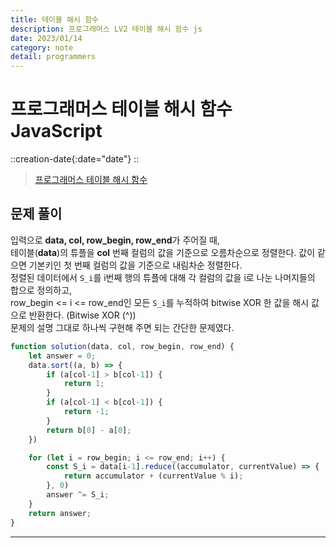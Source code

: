 ```yaml
---
title: 테이블 해시 함수
description: 프로그래머스 LV2 테이블 해시 함수 js
date: 2023/01/14
category: note
detail: programmers
---
```


# 프로그래머스 테이블 해시 함수 JavaScript
::creation-date{:date="date"}
::

> <a href="https://school.programmers.co.kr/learn/courses/30/lessons/147354" target="_blank" class="font-bold">프로그래머스 테이블 해시 함수</a>

## 문제 풀이
입력으로 **data, col, row_begin, row_end**가 주어질 때,  
테이블(**data**)의 튜플을 **col** 번째 컬럼의 값을 기준으로 오름차순으로 정렬한다. 값이 같으면 기본키인 첫 번째 컬럼의 값을 기준으로 내림차순 정렬한다.    
정렬된 데이터에서 `S_i`를 i번째 행의 튜플에 대해 각 컬럼의 값을 i로 나눈 나머지들의 합으로 정의하고,  
row_begin <= i <= row_end인 모든 `S_i`를 누적하여 bitwise XOR 한 값을 해시 값으로 반환한다. (Bitwise XOR (^))  
문제의 설명 그대로 하나씩 구현해 주면 되는 간단한 문제였다.

```js [solution.js]
function solution(data, col, row_begin, row_end) {
    let answer = 0;
    data.sort((a, b) => {
        if (a[col-1] > b[col-1]) {
            return 1;
        }
        if (a[col-1] < b[col-1]) {
            return -1;
        }
        return b[0] - a[0];
    })

    for (let i = row_begin; i <= row_end; i++) {
        const S_i = data[i-1].reduce((accumulator, currentValue) => {
            return accumulator + (currentValue % i);
        }, 0) 
        answer ^= S_i;
    }
    return answer;
}
```

---